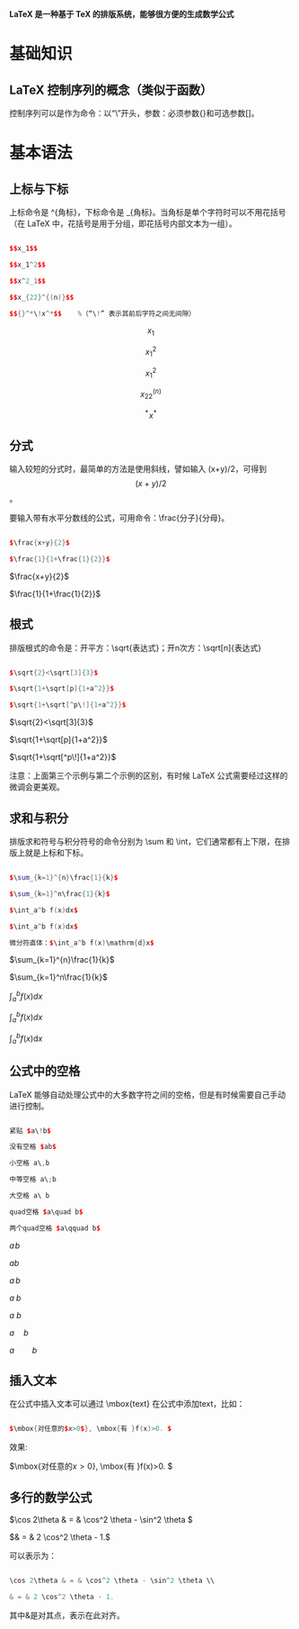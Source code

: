 **LaTeX 是一种基于 TeX 的排版系统，能够很方便的生成数学公式**


# 基础知识

## LaTeX 控制序列的概念（类似于函数）

控制序列可以是作为命令：以“\”开头，参数：必须参数{}和可选参数[]。

# 基本语法

## 上标与下标

上标命令是 ^{角标}，下标命令是 \_{角标}。当角标是单个字符时可以不用花括号（在 LaTeX 中，花括号是用于分组，即花括号内部文本为一组）。

```cpp

$$x_1$$

$$x_1^2$$

$$x^2_1$$

$$x_{22}^{(n)}$$

$${}^*\!x^*$$    %（“\!” 表示其前后字符之间无间隙）
```

$$x_1$$


$$x_1^2$$


$$x^2_1$$


$$x_{22}^{(n)}$$


$${}^*\!x^*$$

## 分式

输入较短的分式时，最简单的方法是使用斜线，譬如输入 (x+y)/2，可得到$$(x+y)/2$$。


要输入带有水平分数线的公式，可用命令：\frac{分子}{分母}。

```cpp

$\frac{x+y}{2}$

$\frac{1}{1+\frac{1}{2}}$
```

$\frac{x+y}{2}$


$\frac{1}{1+\frac{1}{2}}$


## 根式

排版根式的命令是：开平方：\sqrt{表达式}；开n次方：\sqrt[n]{表达式}

```cpp

$\sqrt{2}<\sqrt[3]{3}$

$\sqrt{1+\sqrt[p]{1+a^2}}$

$\sqrt{1+\sqrt[^p\!]{1+a^2}}$
```

$\sqrt{2}<\sqrt[3]{3}$


$\sqrt{1+\sqrt[p]{1+a^2}}$


$\sqrt{1+\sqrt[^p\!]{1+a^2}}$


注意：上面第三个示例与第二个示例的区别，有时候 LaTeX 公式需要经过这样的微调会更美观。


## 求和与积分

排版求和符号与积分符号的命令分别为 \sum 和 \int，它们通常都有上下限，在排版上就是上标和下标。

```cpp

$\sum_{k=1}^{n}\frac{1}{k}$

$\sum_{k=1}^n\frac{1}{k}$

$\int_a^b f(x)dx$

$\int_a^b f(x)dx$

微分符直体：$\int_a^b f(x)\mathrm{d}x$
```

$\sum_{k=1}^{n}\frac{1}{k}$


$\sum_{k=1}^n\frac{1}{k}$


$\int_a^b f(x)dx$


$\int_a^b f(x)dx$


$\int_a^b f(x)\mathrm{d}x$


## 公式中的空格

LaTeX 能够自动处理公式中的大多数字符之间的空格，但是有时候需要自己手动进行控制。

```cpp

紧贴 $a\!b$

没有空格 $ab$

小空格 a\,b

中等空格 a\;b

大空格 a\ b

quad空格 $a\quad b$

两个quad空格 $a\qquad b$
```

$a\!b$

$ab$

$a\,b$

$a\;b$

$a\ b$

$a\quad b$


$a\qquad b$


## 插入文本

在公式中插入文本可以通过 \mbox{text} 在公式中添加text，比如：

```cpp

$\mbox{对任意的$x>0$}, \mbox{有 }f(x)>0. $
```
效果:


$\mbox{对任意的$x>0$}, \mbox{有 }f(x)>0. $


## 多行的数学公式

$\cos 2\theta & = & \cos^2 \theta - \sin^2 \theta \$


$& = & 2 \cos^2 \theta - 1.$


可以表示为：

```cpp

\cos 2\theta & = & \cos^2 \theta - \sin^2 \theta \\

& = & 2 \cos^2 \theta - 1.
```
其中&是对其点，表示在此对齐。

